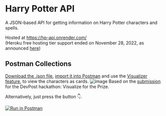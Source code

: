 # Harry Potter API

A JSON-based API for getting information on Harry Potter characters and spells. 

Hosted at https://hp-api.onrender.com/  
(Heroku free hosting tier support ended on November 28, 2022, as announced [here](https://devcenter.heroku.com/changelog-items/2461))

## Postman Collections
[Download the .json file](Postman%20Collections/HP-API.postman_collection.json), [import it  into Postman](https://learning.postman.com/docs/getting-started/importing-and-exporting-data/#importing-postman-data) and use the [Visualizer feature](https://learning.postman.com/docs/sending-requests/visualizer/#viewing-visualizations), to view the characters as cards.
![image](https://challengepost-s3-challengepost.netdna-ssl.com/photos/production/software_photos/001/604/818/datas/original.jpg)
Based on the [submission](https://devpost.com/software/postman-visualization-harry-potter-api) for the DevPost hackathon: Visualize for the Prize.

Alternatively, just press the button :point_down:.

[![Run in Postman](https://run.pstmn.io/button.svg)](https://app.getpostman.com/run-collection/24483733-50d72fab-4f6e-4544-a106-a347d0630abd?action=collection%2Ffork&collection-url=entityId%3D24483733-50d72fab-4f6e-4544-a106-a347d0630abd%26entityType%3Dcollection%26workspaceId%3D085999bd-03e7-4ed0-ac39-7cf8845da531)
